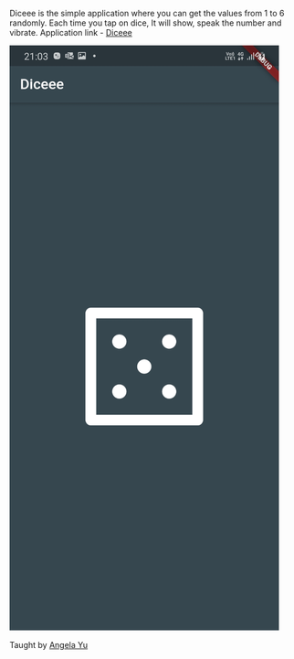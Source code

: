 Diceee is the simple application where you can get the values from 1 to 6 randomly.
Each time you tap on dice, It will show, speak the number and vibrate. 
Application link - <a href="">Diceee</a>

<img src="https://github.com/ismaan1998/Diceee/blob/master/dice.jpeg">

Taught by <a href="https://github.com/angelabauer"> Angela Yu</a>